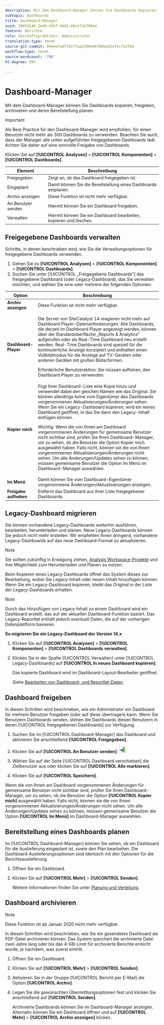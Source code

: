 ```yaml
---
description: Mit dem Dashboard-Manager können Sie Dashboards kopieren, freigeben, archivieren und deren Bereitstellung planen.
subtopic: Dashboards
title: Dashboard-Manager
uuid: 380fd148-2ed9-43bf-9d42-46e373e788e4
feature: Berichte
role: Geschäftspraktiker, Administrator
translation-type: tm+mt
source-git-commit: 894ee7a8f761f7aa2590e06708be82e7ecfa3f6d
workflow-type: tm+mt
source-wordcount: '796'
ht-degree: 99%

---
```



# Dashboard-Manager

Mit dem Dashboard-Manager können Sie Dashboards kopieren, freigeben, archivieren und deren Bereitstellung planen.

>[!IMPORTANT]
>
>Als Best Practice für den Dashboard-Manager wird empfohlen, für einen Benutzer nicht mehr als 300 Dashboards zu verwenden. Beachten Sie auch, dass der Manager alle unten aufgeführten freigegebenen Dashboards lädt. Achten Sie daher auf eine sinnvolle Freigabe von Dashboards.

Klicken Sie auf **[!UICONTROL Analysen]** > **[!UICONTROL Komponenten]** > **[!UICONTROL Dashboards]**.

| Element | Beschreibung |
|--- |--- |
| Freigegeben | Zeigt an, ob das Dashboard freigegeben ist. |
| Eingeplant | Damit können Sie die Bereitstellung eines Dashboards einplanen. |
| Archiv anzeigen | Diese Funktion ist nicht mehr verfügbar. |
| An Benutzer senden | Hiermit können Sie ein Dashboard freigeben. |
| Verwalten | Hiermit können Sie ein Dashboard bearbeiten, kopieren und löschen. |

## Freigegebene Dashboards verwalten

Schritte, in denen beschrieben wird, wie Sie die Verwaltungsoptionen für freigegebene Dashboards verwenden.

1. Gehen Sie zu **[!UICONTROL Analysen]** > **[!UICONTROL Komponenten]** > **[!UICONTROL Dashboards]**.
1. Suchen Sie unter [!UICONTROL „Freigegebene Dashboards“] das freigegebene Dashboard (oder Legacy-Dashboard), das Sie verwalten möchten, und wählen Sie eine oder mehrere der folgenden Optionen:

<table id="choicetable_857E0E816D63404683D4E24DC8D7FC69"> 
 <thead class="chhead sthead"> 
  <th class="choptionhd"> Option </th> 
  <th class="chdeschd"> Beschreibung </th> 
 </thead> 
 <tr class="chrow strow"> 
  <td class="choption"><strong>Archiv anzeigen</strong></td> 
  <td class="chdesc stentry"> Diese Funktion ist nicht mehr verfügbar. </td> 
 </tr> 
 <tr class="chrow strow"> 
  <td class="choption"><strong>Dashboard-Player</strong></td> 
  <td class="chdesc stentry"> <p>Die Server von SiteCatalyst 14 reagieren nicht mehr auf Dashboard Player-Datenanforderungen. Alle Dashboards, die derzeit im Dashboard Player angezeigt werden, können über die Standardoberfläche „Reports &amp; Analytics“ aufgerufen oder als Real-Time Dashboard neu erstellt werden. Real-Time Dashboards sind speziell für die kontinuierliche Anzeige konzipiert und enthalten einen Vollbildmodus für die Anzeige auf TV-Geräten oder anderen Geräten mit großen Bildschirmen. </p> <p>Erforderliche Benutzeraktion: Sie müssen aufhören, den Dashboard Player zu verwenden. </p> </td> 
 </tr> 
 <tr class="chrow strow"> 
  <td class="choption"><strong>Kopier mich</strong></td> 
  <td class="chdesc stentry"> Fügt Ihrer Dashboard-Liste eine Kopie hinzu und verwendet dabei den gleichen Namen wie das Original. Sie können allerdings keine vom Eigentümer des Dashboards vorgenommenen Aktualisierungen/Änderungen sehen. Wenn Sie ein Legacy-Dashboard kopieren, wird ein leeres Dashboard geöffnet, in das Sie dann den Legacy-Inhalt einfügen können. <p>Wichtig: Wenn die von Ihnen am Dashboard vorgenommenen Änderungen für gemeinsame Benutzer nicht sichtbar sind, prüfen Sie Ihren Dashboard-Manager, um zu sehen, ob die Benutzer die Option <span class="uicontrol">Kopier mich</span> ausgewählt haben. Falls nicht, können sie die von Ihnen vorgenommenen Aktualisierungen/Änderungen nicht sehen. Um alle Änderungen/Updates sehen zu können, müssen gemeinsame Benutzer die Option <span class="uicontrol">Im Menü</span> im Dashboard-Manager auswählen. </p> </td> 
 </tr> 
 <tr class="chrow strow"> 
  <td class="choption"><strong>Im Menü</strong></td> 
  <td class="chdesc stentry"> Damit können Sie vom Dashboard-Eigentümer vorgenommene Änderungen/Aktualisierungen anzeigen. </td> 
 </tr> 
 <tr class="chrow strow"> 
  <td class="choption"><strong>Freigabe aufheben</strong></td> 
  <td class="chdesc stentry"> Entfernt das Dashboard aus Ihrer Liste freigegebener Dashboards. </td> 
 </tr> 
</table>

## Legacy-Dashboard migrieren

Sie können vorhandene Legacy-Dashboards weiterhin ausführen, bearbeiten, herunterladen und planen. Neue Legacy-Dashboards können Sie jedoch nicht mehr erstellen. Wir empfehlen Ihnen dringend, vorhandene Legacy-Dashboards auf das neue Dashboard-Format zu aktualisieren.

>[!NOTE]
>
>Sie sollten zukünftig in Erwägung ziehen, [Analysis Workspace-Projekte](https://docs.adobe.com/content/help/de-DE/analytics/analyze/analysis-workspace/home.html) und ihre Möglichkeit zum Herunterladen und Planen zu nutzen.

Beim Kopieren eines Legacy-Dashboards öffnet das System dieses zur Bearbeitung, wobei Sie Legacy-Inhalt oder neuen Inhalt hinzufügen können. Wenn Sie ein Legacy-Dashboard kopieren, bleibt das Original in der Liste der Legacy-Dashboards erhalten.

>[!NOTE]
>
>Durch das Hinzufügen von Legacy-Inhalt zu einem Dashboard wird ein Dashboard erstellt, das auf der aktuellen Dashboard-Funktion basiert. Das Legacy-Reportlet enthält jedoch eventuell Daten, die auf der vorherigen Datenplattform basieren.

**So migrieren Sie ein Legacy-Dashboard der Version 14.x**

1. Klicken Sie auf **[!UICONTROL Analysen]** > **[!UICONTROL Komponenten]** > **[!UICONTROL Dashboards verwalten]**.
1. Klicken Sie in der Spalte [!UICONTROL Verwalten] unter [!UICONTROL Legacy-Dashboards] auf **[!UICONTROL In neues Dashboard kopieren]**.

   Das kopierte Dashboard wird im Dashboard-Layout-Bearbeiter geöffnet.

   Siehe  [Bearbeiten von Dashboard- und Reportlet-Daten](/help/analyze/reports-analytics/dashboard.md).

## Dashboard freigeben

In diesen Schritten wird beschrieben, wie ein Administrator ein Dashboard für mehrere Benutzer freigeben (oder auf diese übertragen) kann. Wenn Sie Benutzern Dashboards senden, stehen die Dashboards diesen Benutzern in deren [!UICONTROL freigegebenen Dashboards] zur Verfügung.

1. Suchen Sie im [!UICONTROL Dashboard-Manager] das Dashboard und aktivieren Sie anschließend **[!UICONTROL Freigegeben]**.
1. Klicken Sie auf **[!UICONTROL An Benutzer senden]**.  ![](assets/push.png)

1. Wählen Sie auf der Seite [!UICONTROL Dashboard verschieben] die Zielbenutzer aus oder klicken Sie auf **[!UICONTROL Alle markieren]**.
1. Klicken Sie auf **[!UICONTROL Speichern]**.

Wenn die von Ihnen am Dashboard vorgenommenen Änderungen für gemeinsame Benutzer nicht sichtbar sind, prüfen Sie Ihren Dashboard-Manager, um zu sehen, ob die Benutzer die Option **[!UICONTROL Kopier mich]** ausgewählt haben. Falls nicht, können sie die von Ihnen vorgenommenen Aktualisierungen/Änderungen nicht sehen. Um alle Änderungen/Updates sehen zu können, müssen gemeinsame Benutzer die Option **[!UICONTROL Im Menü]** im Dashboard-Manager auswählen.

## Bereitstellung eines Dashboards planen

Im [!UICONTROL Dashboard-Manager] können Sie sehen, ob ein Dashboard für die Auslieferung eingeplant ist, sowie den Plan bearbeiten. Die Dashboard-Auslieferungsoptionen sind identisch mit den Optionen für die Berichtsauslieferung.

1. Öffnen Sie ein Dashboard.
1. Klicken Sie auf **[!UICONTROL Mehr]** > **[!UICONTROL Senden]**.

   Weitere Informationen finden Sie unter [Planung und Verteilung](/help/analyze/reports-analytics/scheduling.md).

## Dashboard archivieren

>[!NOTE]
>
>Diese Funktion ist ab Januar 2020 nicht mehr verfügbar.

In diesen Schritten wird beschrieben, wie Sie ein gesendetes Dashboard als PDF-Datei archivieren können. Das System speichert die archivierte Datei zwei Jahre lang oder bis das 4-GB-Limit für archivierte Berichte erreicht wurde, je nachdem, was zuerst eintritt.

1. Öffnen Sie ein Dashboard.
1. Klicken Sie auf **[!UICONTROL Mehr]** > **[!UICONTROL Senden]**.
1. Aktivieren Sie in der Gruppe [!UICONTROL Bericht per E-Mail] die Option **[!UICONTROL Archiv]**.
1. Legen Sie die gewünschten Übermittlungsoptionen fest und klicken Sie anschließend auf **[!UICONTROL Senden]**.

   Archivierte Dashboards können Sie im Dashboard-Manager anzeigen. Alternativ können Sie ein Dashboard öffnen und auf **[!UICONTROL Mehr]** > **[!UICONTROL Archiv anzeigen]** klicken.
